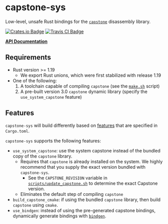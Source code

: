 # capstone-sys

Low-level, unsafe Rust bindings for the [`capstone`][capstone] disassembly library.

[capstone]: https://github.com/aquynh/capstone

[![Crates.io Badge](https://img.shields.io/crates/v/capstone-sys.svg)](https://crates.io/crates/capstone-sys)
[![Travis CI Badge](https://travis-ci.org/capstone-rust/capstone-sys.svg?branch=master)](https://travis-ci.org/capstone-rust/capstone-sys)

**[API Documentation](https://docs.rs/capstone-sys/)**


## Requirements

* Rust version >= 1.19
    - We export Rust unions, which were first stabilized with release 1.19
* One of the following:
    1. A toolchain capable of compiling `capstone` (see the [`make.sh`](capstone/make.sh) script)
    2. A pre-built version 3.0 `capstone` dynamic library (specify the `use_system_capstone` feature)


## Features

`capstone-sys` will build differently based on [features](http://doc.crates.io/manifest.html#the-features-section) that are specified in `Cargo.toml`.

`capstone-sys` supports the following features:

* `use_system_capstone`: use the system capstone instead of the bundled copy of the `capstone` library.
    - Requires that `capstone` is already installed on the system. We highly recommend that you supply the exact version bundled with `capstone-sys`.
        - See the `CAPSTONE_REVISION` variable in [`scripts/update_capstone.sh`](scripts/update_capstone.sh) to determine the exact Capstone version.
    - Eliminates the default step of compiling `capstone`
* `build_capstone_cmake`: if using the bundled `capstone` library, then build `capstone` using `cmake`.
* `use_bindgen`: instead of using the pre-generated capstone bindings, dynamically generate bindings with [`bindgen`][bindgen].

[bindgen]: https://github.com/rust-lang-nursery/rust-bindgen
